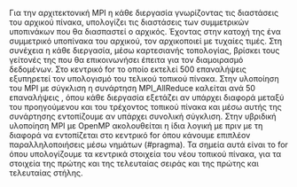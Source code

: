 Για την αρχιτεκτονική MPI η κάθε διεργασία γνωρίζοντας τις διαστάσεις του αρχικού πίνακα, υπολογίζει τις διαστάσεις των συμμετρικών υποπινάκων που θα διασπαστεί ο αρχικός. Έχοντας στην κατοχή της ένα συμμετρικό υποπίνακα του αρχικού, τον αρχικοποιεί με τυχαίες τιμές. Στη συνέχεια η κάθε διεργασία, μέσω καρτεσιανής τοπολογίας, βρίσκει τους γείτονές της που θα επικοινωνήσει έπειτα για τον διαμοιρασμό δεδομένων. Στο κεντρικό for το οποίο εκτελεί 500 επαναλήψεις εξυπηρετεί τον υπολογισμό του τελικού τοπικού πίνακα.
Στην υλοποίηση του MPI με σύγκλιση η συνάρτηση MPI_AllReduce καλείται ανά 50 επαναλήψεις , όπου κάθε διεργασία εξετάζει αν υπάρχει διαφορά μεταξύ του προηγούμενου και του τρέχοντος τοπικού πίνακα και μέσω αυτής της συνάρτησης εντοπίζουμε αν υπάρχει συνολική σύγκλιση.
Στην υβριδική υλοποίηση MPI με OpenMP ακολουθείται η ίδια λογική με πριν με τη διαφορά να εντοπίζεται στο κεντρικό for όπου κάνουμε επιπλέον παραλληλοποιήσεις μέσω νημάτων (#pragma). Τα σημεία αυτά είναι το for όπου υπολογίζουμε τα κεντρικά στοιχεία του νέου τοπικού πίνακα, για τα στοιχεία της πρώτης και της τελευταίας σειράς και της πρώτης και τελευταίας στήλης.
